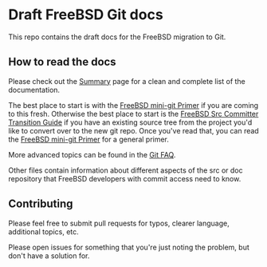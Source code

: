 # Draft FreeBSD Git docs

This repo contains the draft docs for the FreeBSD migration to Git.

## How to read the docs

Please check out the [Summary](SUMMARY.md) page for a clean and complete list of the documentation.

The best place to start is with the [FreeBSD mini-git Primer](mini-primer.md) if you are coming to this fresh. Otherwise the best place to start is the [FreeBSD Src Committer Transition Guide](src-cvt.md) if you have an existing source tree from the project you'd like to convert over to the new git repo. Once you've read that, you can read the [FreeBSD mini-git Primer](mini-primer.md) for a general primer.

More advanced topics can be found in the [Git FAQ](FAQ.md).

Other files contain information about different aspects of the src or doc repository that FreeBSD developers with commit access need to know.

## Contributing

Please feel free to submit pull requests for typos, clearer language, additional
topics, etc.

Please open issues for something that you're just noting the problem, but
don't have a solution for.
